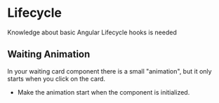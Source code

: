 # Lifecycle

Knowledge about basic Angular Lifecycle hooks is needed

## Waiting Animation

In your waiting card component there is a small "animation", but it only starts when you click on the card.

- Make the animation start when the component is initialized.
